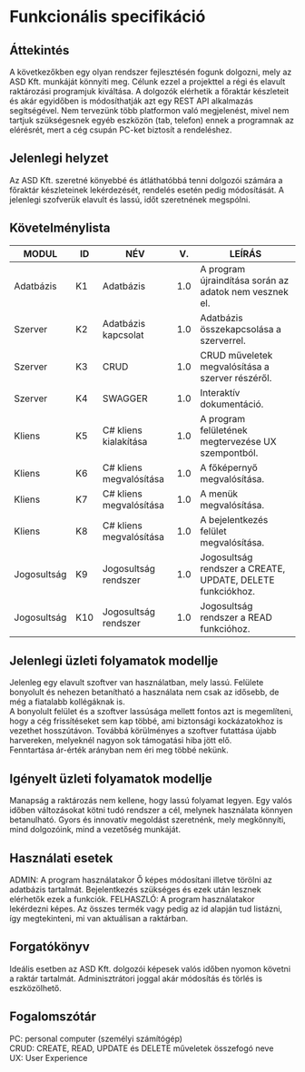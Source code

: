 # Funkcionális specifikáció 

## Áttekintés
A következőkben egy olyan rendszer fejlesztésén fogunk dolgozni, mely az ASD Kft. munkáját könnyíti meg. Célunk ezzel a projekttel a régi és elavult raktározási programjuk kiváltása. A dolgozók elérhetik a főraktár készleteit és akár egyidőben is módosíthatják azt egy REST API alkalmazás segítségével. Nem tervezünk több platformon való megjelenést, mivel nem tartjuk szükségesnek egyéb eszközön (tab, telefon) ennek a programnak az elérésrét, mert a cég csupán PC-ket biztosít a rendeléshez.

## Jelenlegi helyzet
Az ASD Kft. szeretné könyebbé és átláthatóbbá tenni dolgozói számára a főraktár készleteinek lekérdezését, rendelés esetén pedig módosítását. A jelenlegi szofverük elavult és lassú, időt szeretnének megspólni.

## Követelménylista
|MODUL|ID|NÉV|V.|LEÍRÁS|
|---|---|---|---|---|
|Adatbázis|K1|Adatbázis|1.0|A program újraindítása során az adatok nem vesznek el.|
|Szerver|K2|Adatbázis kapcsolat|1.0|Adatbázis összekapcsolása a szerverrel.|
|Szerver|K3|CRUD|1.0|CRUD műveletek megvalósítása a szerver részéről.|
|Szerver|K4|SWAGGER|1.0|Interaktív dokumentáció.|
|Kliens|K5|C# kliens kialakítása|1.0|A program felületének megtervezése UX szempontból. |
|Kliens|K6|C# kliens megvalósítása|1.0|A főképernyő megvalósítása. |
|Kliens|K7|C# kliens megvalósítása|1.0|A menük megvalósítása. |
|Kliens|K8|C# kliens megvalósítása|1.0|A bejelentkezés felület megvalósítása. |
|Jogosultság|K9|Jogosultság rendszer|1.0|Jogosultság rendszer a CREATE, UPDATE, DELETE funkciókhoz.|
|Jogosultság|K10|Jogosultság rendszer|1.0|Jogosultság rendszer a READ funkcióhoz.|

## Jelenlegi üzleti folyamatok modellje
Jelenleg egy elavult szoftver van használatban, mely lassú. Felülete bonyolult és nehezen betanítható a használata nem csak az idősebb, de még a fiatalabb kollégáknak is.\
A bonyolult felület és a szoftver lassúsága mellett fontos azt is megemlíteni, hogy a cég frissítéseket sem kap többé, ami biztonsági kockázatokhoz is vezethet hosszútávon. Továbbá körülményes a szoftver futattása újabb harvereken, melyeknél nagyon sok támogatási hiba jött elő.\
Fenntartása ár-érték arányban nem éri meg többé nekünk.

## Igényelt üzleti folyamatok modellje
Manapság a raktározás nem kellene, hogy lassú folyamat legyen. Egy valós időben változásokat kötni tudó rendszer a cél, melynek használata könnyen betanulható. Gyors és innovatív megoldást szeretnénk, mely megkönnyíti, mind dolgozóink, mind a vezetőség munkáját.

## Használati esetek
ADMIN: A program használatakor Ő képes módosítani illetve törölni az adatbázis tartalmát. Bejelentkezés szükséges és ezek után lesznek elérhetők ezek a funkciók.
FELHASZLÓ: A program használatakor lekérdezni képes. Az összes termék vagy pedig az id alapján tud listázni, így megtekinteni, mi van aktuálisan a raktárban.

## Forgatókönyv
Ideális esetben az ASD Kft. dolgozói képesek valós időben nyomon követni a raktár tartalmát. Adminisztrátori joggal akár módosítás és törlés is eszközölhető.

## Fogalomszótár
PC: personal computer (személyi számítógép)  
CRUD: CREATE, READ, UPDATE és DELETE műveletek összefogó neve  
UX: User Experience
